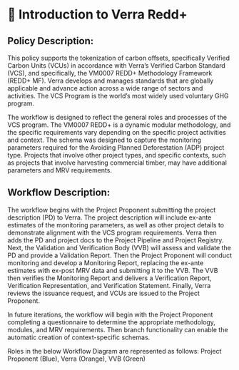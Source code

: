 # 📖 Introduction to Verra Redd+

## Policy Description:

This policy supports the tokenization of carbon offsets, specifically Verified Carbon Units (VCUs) in accordance with Verra’s Verified Carbon Standard (VCS), and specifically, the VM0007 REDD+ Methodology Framework (REDD+ MF). Verra develops and manages standards that are globally applicable and advance action across a wide range of sectors and activities. The VCS Program is the world’s most widely used voluntary GHG program.

The workflow is designed to reflect the general roles and processes of the VCS program. The VM0007 REDD+ is a dynamic modular methodology, and the specific requirements vary depending on the specific project activities and context. The schema was designed to capture the monitoring parameters required for the Avoiding Planned Deforestation (ADP) project type. Projects that involve other project types, and specific contexts, such as projects that involve harvesting commercial timber, may have additional parameters and MRV requirements.

## **Workflow Description**:

The workflow begins with the Project Proponent submitting the project description (PD) to Verra. The project description will include ex-ante estimates of the monitoring parameters, as well as other project details to demonstrate alignment with the VCS program requirements. Verra then adds the PD and project docs to the Project Pipeline and Project Registry. Next, the Validation and Verification Body (VVB) will assess and validate the PD and provide a Validation Report. Then the Project Proponent will conduct monitoring and develop a Monitoring Report, replacing the ex-ante estimates with ex-post MRV data and submitting it to the VVB. The VVB then verifies the Monitoring Report and delivers a Verification Report, Verification Representation, and Verification Statement. Finally, Verra reviews the issuance request, and VCUs are issued to the Project Proponent.

In future iterations, the workflow will begin with the Project Proponent completing a questionnaire to determine the appropriate methodology, modules, and MRV requirements. Then branch functionality can enable the automatic creation of context-specific schemas.

Roles in the below Workflow Diagram are represented as follows: Project Proponent (Blue), Verra (Orange), VVB (Green)

<figure><img src="../../../.gitbook/assets/Screen Shot 2022-12-12 at 5.04.57 PM.png" alt=""><figcaption></figcaption></figure>
